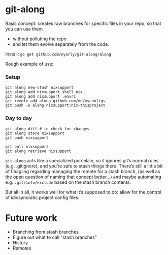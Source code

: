 # git-along

Basic concept: creates raw branches for specific files in your repo, so that you can use them
* without polluting the repo
* and let them evolve separately from the code.

Install: `go get github.com/nyarly/git-along/along`

Rough example of use:

### Setup
```
git along new-stash nixsupport
git along add nixsupport shell.nix
git along add nixsupport .envrc
git remote add along github.com/me/myconfigs
git push -u along nixsupport:nix-thisproject
```

### Day to day
```
git along diff # to check for changes
git along store nixsupport
git push nixsupport

git pull nixsupport
git along retrieve nixsupport
```

`git-along` acts like a specialized porcelain,
so it ignores git’s normal rules (e.g. .gitignore),
and you’re safe to stash things there.
There’s still a little bit of finagling regarding
managing the remote for a stash branch,
(as well as the open question of naming that concept better…)
and maybe automating e.g. `.git/info/exclude` based on the stash branch contents.

But all in all, it works well for what it’s supposed to do: allow for the control of idiosyncratic project config files.

# Future work

* Branching from stash branches
* Figure out what to call "stash branches"
* History
* Remotes
